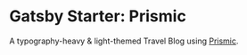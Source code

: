 # Gatsby Starter: Prismic

A typography-heavy & light-themed Travel Blog using [Prismic](https://prismic.io/).
